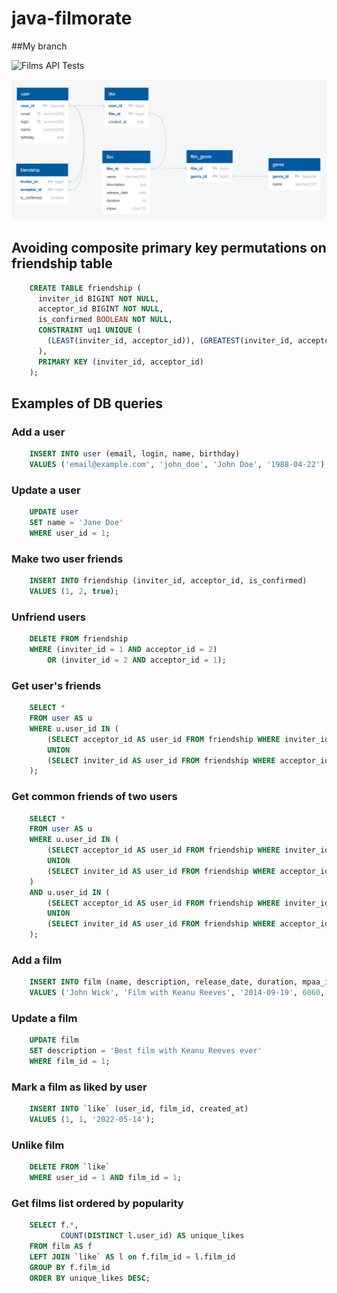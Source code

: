 # java-filmorate

##My branch

![Films API Tests](https://github.com/agluh/java-filmorate/actions/workflows/api-tests.yml/badge.svg)

![Database schema](docs/db/schema.png)

## Avoiding composite primary key permutations on friendship table
```sql
    CREATE TABLE friendship (
      inviter_id BIGINT NOT NULL,
      acceptor_id BIGINT NOT NULL,
      is_confirmed BOOLEAN NOT NULL,
      CONSTRAINT uq1 UNIQUE (
        (LEAST(inviter_id, acceptor_id)), (GREATEST(inviter_id, acceptor_id))
      ),
      PRIMARY KEY (inviter_id, acceptor_id)
    );
```

## Examples of DB queries

### Add a user
```sql
    INSERT INTO user (email, login, name, birthday) 
    VALUES ('email@example.com', 'john_doe', 'John Doe', '1988-04-22');
```

### Update a user
```sql
    UPDATE user
    SET name = 'Jane Doe'
    WHERE user_id = 1; 
```

### Make two user friends
```sql
    INSERT INTO friendship (inviter_id, acceptor_id, is_confirmed) 
    VALUES (1, 2, true);
```

### Unfriend users
```sql
    DELETE FROM friendship 
    WHERE (inviter_id = 1 AND acceptor_id = 2)
        OR (inviter_id = 2 AND acceptor_id = 1);
```

### Get user's friends
```sql
    SELECT *
    FROM user AS u
    WHERE u.user_id IN (
        (SELECT acceptor_id AS user_id FROM friendship WHERE inviter_id = 1 AND is_confirmed IS TRUE)
        UNION
        (SELECT inviter_id AS user_id FROM friendship WHERE acceptor_id = 1 AND is_confirmed IS TRUE)
    );
```

### Get common friends of two users
```sql
    SELECT *
    FROM user AS u
    WHERE u.user_id IN (
        (SELECT acceptor_id AS user_id FROM friendship WHERE inviter_id = 1 AND is_confirmed IS TRUE)
        UNION
        (SELECT inviter_id AS user_id FROM friendship WHERE acceptor_id = 1 AND is_confirmed IS TRUE)
    ) 
    AND u.user_id IN (
        (SELECT acceptor_id AS user_id FROM friendship WHERE inviter_id = 2 AND is_confirmed IS TRUE)
        UNION
        (SELECT inviter_id AS user_id FROM friendship WHERE acceptor_id = 2 AND is_confirmed IS TRUE)
    );
```

### Add a film
```sql
    INSERT INTO film (name, description, release_date, duration, mpaa_id) 
    VALUES ('John Wick', 'Film with Keanu Reeves', '2014-09-19', 6060, 1);
```

### Update a film
```sql
    UPDATE film
    SET description = 'Best film with Keanu Reeves ever'
    WHERE film_id = 1; 
```

### Mark a film as liked by user
```sql
    INSERT INTO `like` (user_id, film_id, created_at) 
    VALUES (1, 1, '2022-05-14');
```

### Unlike film
```sql
    DELETE FROM `like` 
    WHERE user_id = 1 AND film_id = 1;
```

### Get films list ordered by popularity
```sql
    SELECT f.*, 
           COUNT(DISTINCT l.user_id) AS unique_likes
    FROM film AS f
    LEFT JOIN `like` AS l on f.film_id = l.film_id
    GROUP BY f.film_id
    ORDER BY unique_likes DESC;
```